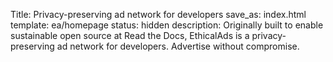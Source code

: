Title: Privacy-preserving ad network for developers
save_as: index.html
template: ea/homepage
status: hidden
description: Originally built to enable sustainable open source at Read the Docs, EthicalAds is a privacy-preserving ad network for developers. Advertise without compromise.

